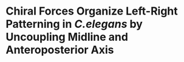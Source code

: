 # Chiral Forces Organize Left-Right Patterning in _C.elegans_ by Uncoupling Midline and Anteroposterior Axis

